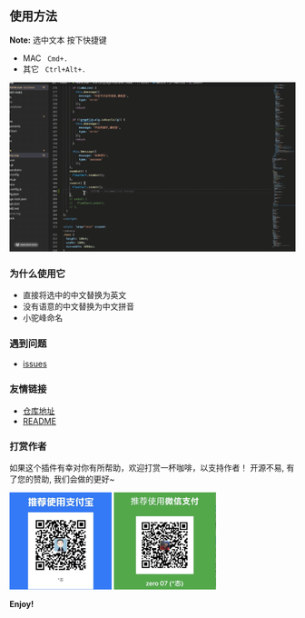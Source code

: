## 使用方法

**Note:** 选中文本 按下快捷键

- MAC ` Cmd+.`
- 其它 ` Ctrl+Alt+.`

<img src="https://raw.githubusercontent.com/taozhi1010/easyVar/master/images/example.gif" width="800px" />

### 为什么使用它

- 直接将选中的中文替换为英文
- 没有语意的中文替换为中文拼音
- 小驼峰命名

### 遇到问题

- [issues](https://github.com/taozhi1010/easyVar/issues)

### 友情链接

- [仓库地址](https://github.com/taozhi1010/easyVar)
- [README](https://github.com/taozhi1010/easyVar#readme)

### 打赏作者

如果这个插件有幸对你有所帮助，欢迎打赏一杯咖啡，以支持作者！
开源不易, 有了您的赞助, 我们会做的更好~

<img src="https://raw.githubusercontent.com/taozhi1010/easyVar/master/images/alipay.jpg" width="180px" />
<img src="https://raw.githubusercontent.com/taozhi1010/easyVar/master/images/wechat.jpg" width="180px" />

**Enjoy!**
